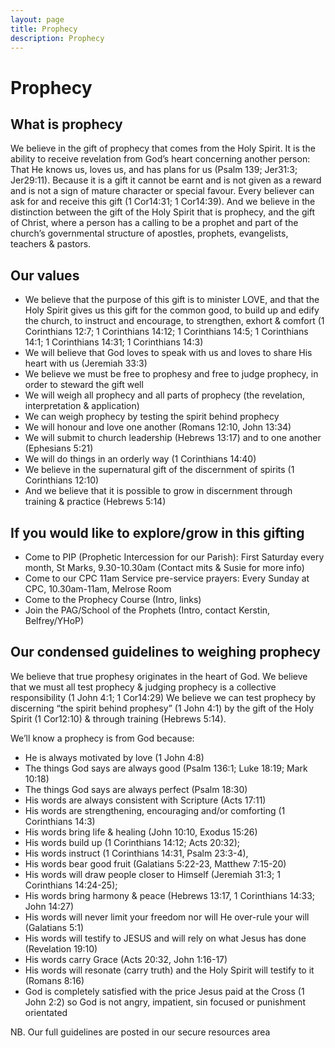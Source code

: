 ```yaml
---
layout: page
title: Prophecy
description: Prophecy
---
```


Prophecy
========

What is prophecy
----------------

We believe in the gift of prophecy that comes from the Holy Spirit. It is the ability to receive revelation from God’s heart concerning another person: That He knows us, loves us, and has plans for us (Psalm 139; Jer31:3; Jer29:11). Because it is a gift it cannot be earnt and is not given as a reward and is not a sign of mature character or special favour. Every believer can ask for and receive this gift (1 Cor14:31; 1 Cor14:39). And we believe in the distinction between the gift of the Holy Spirit that is prophecy, and the gift of Christ, where a person has a calling to be a prophet and part of the church’s governmental structure of apostles, prophets, evangelists, teachers & pastors.

Our values
----------
+	We believe that the purpose of this gift is to minister LOVE, and that the Holy Spirit gives us this gift for the common good, to build up and edify the church, to instruct and encourage, to strengthen, exhort & comfort (1 Corinthians 12:7; 1 Corinthians 14:12; 1 Corinthians 14:5; 1 Corinthians 14:1; 1 Corinthians 14:31; 1 Corinthians 14:3)
+	We will believe that God loves to speak with us and loves to share His heart with us (Jeremiah 33:3)
+	We believe we must be free to prophesy and free to judge prophecy, in order to steward the gift well
+	We will weigh all prophecy and all parts of prophecy (the revelation, interpretation & application) 
+	We can weigh prophecy by testing the spirit behind prophecy 
+	We will honour and love one another (Romans 12:10, John 13:34)
+	We will submit to church leadership (Hebrews 13:17) and to one another (Ephesians 5:21) 
+	We will do things in an orderly way (1 Corinthians 14:40) 
+	We believe in the supernatural gift of the discernment of spirits (1 Corinthians 12:10) 
+	And we believe that it is possible to grow in discernment through training & practice (Hebrews 5:14)

If you would like to explore/grow in this gifting
-------------------------------------------------
+	Come to PIP (Prophetic Intercession for our Parish): First Saturday every month, St Marks, 9.30-10.30am (Contact mits & Susie for more info)
+	Come to our CPC 11am Service pre-service prayers: Every Sunday at CPC, 10.30am-11am, Melrose Room
+	Come to the Prophecy Course (Intro, links)
+	Join the PAG/School of the Prophets (Intro, contact Kerstin, Belfrey/YHoP)
	

Our condensed guidelines to weighing prophecy 
---------------------------------------------
We believe that true prophesy originates in the heart of God. 
We believe that we must all test prophecy & judging prophecy is a collective responsibility (1 John 4:1; 1 Cor14:29) 
We believe we can test prophecy by discerning “the spirit behind prophesy” (1 John 4:1) by the gift of the Holy Spirit (1 Cor12:10) & through training (Hebrews 5:14).
 
We’ll know a prophecy is from God because:
+	He is always motivated by love (1 John 4:8)
+	The things God says are always good (Psalm 136:1; Luke 18:19; Mark 10:18)
+	The things God says are always perfect (Psalm 18:30)
+	His words are always consistent with Scripture  (Acts 17:11)
+	His words are strengthening, encouraging and/or comforting (1 Corinthians 14:3) 
+	His words bring life & healing (John 10:10, Exodus 15:26)
+	His words build up (1 Corinthians 14:12; Acts 20:32); 
+	His words instruct (1 Corinthians 14:31, Psalm 23:3-4), 
+	His words bear good fruit (Galatians 5:22-23, Matthew 7:15-20) 
+	His words will draw people closer to Himself (Jeremiah 31:3; 1 Corinthians 14:24-25); 
+	His words bring harmony & peace (Hebrews 13:17, 1 Corinthians 14:33; John 14:27)
+	His words will never limit your freedom nor will He over-rule your will (Galatians 5:1)
+	His words will testify to JESUS and will rely on what Jesus has done (Revelation 19:10)
+	His words carry Grace (Acts 20:32, John 1:16-17) 
+	His words will resonate (carry truth) and the Holy Spirit will testify to it (Romans 8:16) 
+	God is completely satisfied with the price Jesus paid at the Cross (1 John 2:2) so God is not angry, impatient, sin focused or punishment orientated

NB. Our full guidelines are posted in our secure resources area
